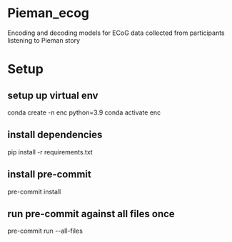 # Pieman_ecog

Encoding and decoding models for ECoG data collected from participants listening to Pieman story

# Setup
## setup up virtual env
conda create -n enc python=3.9
conda activate enc

## install dependencies
pip install -r requirements.txt

## install pre-commit
pre-commit install

## run pre-commit against all files once
pre-commit run --all-files

